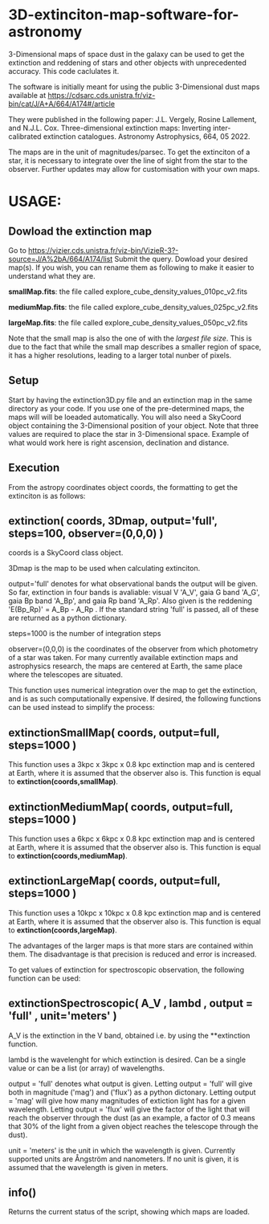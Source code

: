 # 3D-extinciton-map-software-for-astronomy
3-Dimensional maps of space dust in the galaxy can be used to get the extinction and reddening of stars and other objects with unprecedented accuracy. This code caclulates it.

The software is initially meant for using the public 3-Dimensional dust maps available at 
https://cdsarc.cds.unistra.fr/viz-bin/cat/J/A+A/664/A174#/article

They were published in the following paper:
J.L. Vergely, Rosine Lallement, and N.J.L. Cox. Three-dimensional extinction maps: Inverting inter-calibrated extinction
catalogues. Astronomy Astrophysics, 664, 05 2022.

The maps are in the unit of magnitudes/parsec. To get the extinciton of a star, it is necessary to integrate over the line of sight from the star to the observer. Further updates may allow for customisation with your own maps.

# USAGE:
## Dowload the extinction map
Go to 
https://vizier.cds.unistra.fr/viz-bin/VizieR-3?-source=J/A%2bA/664/A174/list
Submit the query.
Dowload your desired map(s). If you wish, you can rename them as following to make it easier to understand what they are.

**smallMap.fits**: the file called explore_cube_density_values_010pc_v2.fits

**mediumMap.fits**: the file called explore_cube_density_values_025pc_v2.fits

**largeMap.fits**: the file called explore_cube_density_values_050pc_v2.fits

Note that the small map is also the one of with the _largest file size_. This is due to the fact that while the small map describes a smaller region of space, it has a higher resolutions, leading to a larger total nunber of pixels.

## Setup
Start by having the extinction3D.py file and an extinction map in the same directory as your code. If you use one of the pre-determined maps, the maps will will be loeaded automatically. You will also need a SkyCoord object containing the 3-Dimensional position of your object. Note that three values are required to place the star in 3-Dimensional space. Example of what would work here is right ascension, declination and distance.

## Execution
From the astropy coordinates object coords, the formatting to get the extinciton is as follows:
## extinction( coords, 3Dmap, output='full', steps=100, observer=(0,0,0) )
coords is a SkyCoord class object.

3Dmap is the map to be used when calculating extinciton.

output='full' denotes for what observational bands the output will be given. So far, extinction in four bands is avaliable: visual V 'A_V', gaia G band 'A_G', gaia Bp band 'A_Bp', and gaia Rp band 'A_Rp'. Also given is the reddening 'E(Bp_Rp)' = A_Bp - A_Rp . If the standard string 'full' is passed, all of these are returned as a python dictionary.

steps=1000 is the number of integration steps

observer=(0,0,0) is the coordinates of the observer from which photometry of a star was taken. For many currently available extinction maps and astrophysics research, the maps are centered at Earth, the same place where the telescopes are situated.

This function uses numerical integration over the map to get the extinction, and is as such computationally expensive. If desired, the following functions can be used instead to simplify the process:

## extinctionSmallMap( coords, output=full, steps=1000 )
This function uses a 3kpc x 3kpc x 0.8 kpc extinction map and is centered at Earth, where it is assumed that the observer also is. This function is equal to **extinction(coords,smallMap)**.
## extinctionMediumMap( coords, output=full, steps=1000 )
This function uses a 6kpc x 6kpc x 0.8 kpc extinction map and is centered at Earth, where it is assumed that the observer also is. This function is equal to **extinction(coords,mediumMap)**.
## extinctionLargeMap( coords, output=full, steps=1000 )
This function uses a 10kpc x 10kpc x 0.8 kpc extinction map and is centered at Earth, where it is assumed that the observer also is. This function is equal to **extinction(coords,largeMap)**.

The advantages of the larger maps is that more stars are contained within them. The disadvantage is that precision is reduced and error is increased.

To get values of extinction for spectroscopic observation, the following function can be used:
## extinctionSpectroscopic( A_V , lambd , output = 'full' , unit='meters' )
A_V is the extinction in the V band, obtained i.e. by using the **extinction function.

lambd is the wavelenght for which extinction is desired. Can be a single value or can be a list (or array) of wavelengths.

output = 'full' denotes what output is given. Letting output = 'full' will give both in magnitude ('mag') and ('flux') as a python dictonary. Letting output = 'mag' will give how many magnitudes of extiction light has for a given wavelength. Letting output = 'flux' will give the factor of the light that will reach the observer through the dust (as an example, a factor of 0.3 means that 30% of the light from a given object reaches the telescope through the dust).

unit = 'meters' is the unit in which the wavelength is given. Currently supported units are Ångström and nanometers. If no unit is given, it is assumed that the wavelength is given in meters.

## info()
Returns the current status of the script, showing which maps are loaded.
